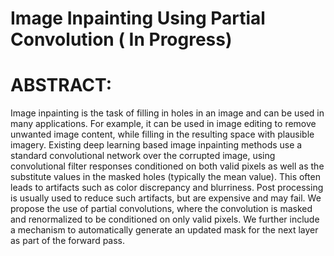# Image Inpainting Using Partial Convolution ( In Progress) 

# ABSTRACT:
Image inpainting is the task of filling in holes in an image and can be used in many
applications. For example, it can be used in image editing to remove unwanted image
content, while filling in the resulting space with plausible imagery. Existing deep learning
based image inpainting methods use a standard convolutional network over the corrupted
image, using convolutional filter responses conditioned on both valid pixels as well as the
substitute values in the masked holes (typically the mean value). This often leads to
artifacts such as color discrepancy and blurriness. Post processing is usually used to reduce
such artifacts, but are expensive and may fail. We propose the use of partial convolutions,
where the convolution is masked and renormalized to be conditioned on only valid pixels.
We further include a mechanism to automatically generate an updated mask for the next
layer as part of the forward pass. 
